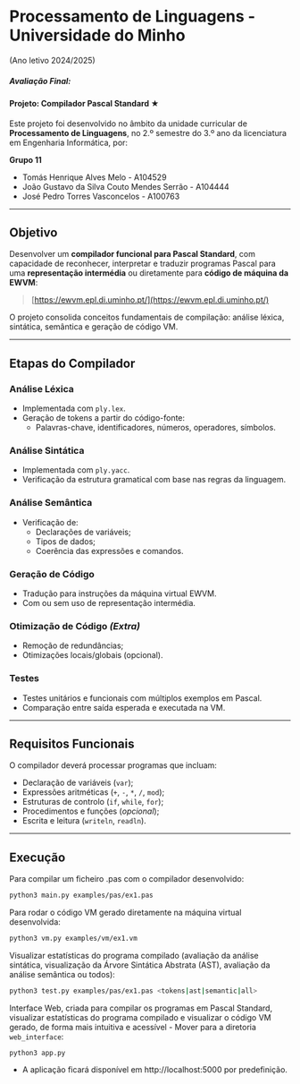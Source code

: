 # Processamento de Linguagens - Universidade do Minho

(Ano letivo 2024/2025)

##### Avaliação Final: 

#### Projeto: Compilador Pascal Standard ★

Este projeto foi desenvolvido no âmbito da unidade curricular de **Processamento de Linguagens**, no 2.º semestre do 3.º ano da licenciatura em Engenharia Informática, por:

**Grupo 11**
- Tomás Henrique Alves Melo - A104529
- João Gustavo da Silva Couto Mendes Serrão - A104444
- José Pedro Torres Vasconcelos - A100763

---

## Objetivo

Desenvolver um **compilador funcional para Pascal Standard**, com capacidade de reconhecer, interpretar e traduzir programas Pascal para uma **representação intermédia** ou diretamente para **código de máquina da EWVM**:

> [https://ewvm.epl.di.uminho.pt/](https://ewvm.epl.di.uminho.pt/)

O projeto consolida conceitos fundamentais de compilação: análise léxica, sintática, semântica e geração de código VM.

---

## Etapas do Compilador

### Análise Léxica
- Implementada com `ply.lex`.
- Geração de tokens a partir do código-fonte:
  - Palavras-chave, identificadores, números, operadores, símbolos.

### Análise Sintática
- Implementada com `ply.yacc`.
- Verificação da estrutura gramatical com base nas regras da linguagem.

### Análise Semântica
- Verificação de:
  - Declarações de variáveis;
  - Tipos de dados;
  - Coerência das expressões e comandos.

### Geração de Código
- Tradução para instruções da máquina virtual EWVM.
- Com ou sem uso de representação intermédia.

### Otimização de Código *(Extra)*
- Remoção de redundâncias;
- Otimizações locais/globais (opcional).

### Testes
- Testes unitários e funcionais com múltiplos exemplos em Pascal.
- Comparação entre saída esperada e executada na VM.

---

## Requisitos Funcionais

O compilador deverá processar programas que incluam:

- Declaração de variáveis (`var`);
- Expressões aritméticas (`+`, `-`, `*`, `/`, `mod`);
- Estruturas de controlo (`if`, `while`, `for`);
- Procedimentos e funções (*opcional*);
- Escrita e leitura (`writeln`, `readln`).

---

## Execução 

Para compilar um ficheiro .pas com o compilador desenvolvido: 
```bash
python3 main.py examples/pas/ex1.pas
```
Para rodar o código VM gerado diretamente na máquina virtual desenvolvida:
```bash
python3 vm.py examples/vm/ex1.vm
```

Visualizar estatísticas do programa compilado (avaliação da análise sintática, visualização da Árvore Sintática Abstrata (AST), avaliação da análise semântica ou todos):
```bash
python3 test.py examples/pas/ex1.pas <tokens|ast|semantic|all> 
```


Interface Web, criada para compilar os programas em Pascal Standard, visualizar estatísticas do programa compilado e visualizar o código VM gerado, de forma mais intuitiva e acessível - Mover para a diretoria `web_interface`: 
```
python3 app.py 
```
- A aplicação ficará disponível em http://localhost:5000 por predefinição.

